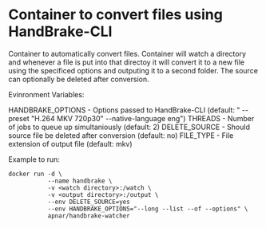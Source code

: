 # Container to convert files using HandBrake-CLI

Container to automatically convert files.  Container will watch a directory and whenever a file is put into that directoy
it will convert it to a new file using the specificed options and outputing it to a second folder.  The source can 
optionally be deleted after conversion.



Evinronment Variables:

HANDBRAKE_OPTIONS - Options passed to HandBrake-CLI (default: " --preset \"H.264 MKV 720p30\" --native-language eng")
THREADS - Number of jobs to queue up simultaniously (default: 2)
DELETE_SOURCE - Should source file be deleted after conversion (default: no)
FILE_TYPE - File extension of output file (default: mkv)

Example to run:
```
docker run -d \
           --name handbrake \
           -v <watch directory>:/watch \
           -v <output directory>:/output \
           --env DELETE_SOURCE=yes
           --env HANDBRAKE_OPTIONS="--long --list --of --options" \
           apnar/handbrake-watcher
```
